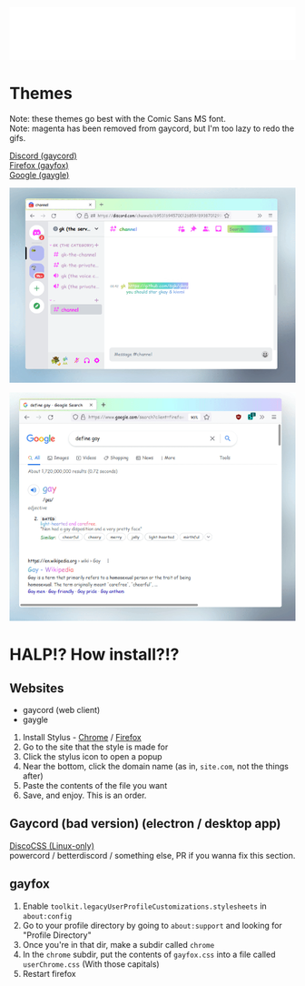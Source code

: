 <div align="center"> <img src="./media/gay.svg"/> </div>

# Themes

Note: these themes go best with the Comic Sans MS font.  
Note: magenta has been removed from gaycord, but I'm too lazy to redo the gifs.

[Discord (gaycord)](./gaycord.css)  
[Firefox (gayfox)](./gayfox.css)  
[Google (gaygle)](./gaygle.css)  

![gayfox/gaycord demo (light)](./media/gaycord_and_gayfox-light.gif)

![gaygle demo](./media/gaygle.gif)



# HALP!? How install?!?

## Websites
 - gaycord (web client)
 - gaygle

1. Install Stylus - [Chrome](https://chrome.google.com/webstore/detail/stylus/clngdbkpkpeebahjckkjfobafhncgmne?hl=en) / [Firefox](https://addons.mozilla.org/en-US/firefox/addon/styl-us)
2. Go to the site that the style is made for
3. Click the stylus icon to open a popup
4. Near the bottom, click the domain name (as in, `site.com`, not the things after)
5. Paste the contents of the file you want
6. Save, and enjoy.  This is an order.


## Gaycord (bad version) (electron / desktop app)
[DiscoCSS (Linux-only)](https://github.com/mlvzk/discocss)  
powercord / betterdiscord / something else, PR if you wanna fix this section.


## gayfox
1. Enable `toolkit.legacyUserProfileCustomizations.stylesheets` in `about:config`
2. Go to your profile directory by going to `about:support` and looking for "Profile Directory"
3. Once you're in that dir, make a subdir called `chrome`
4. In the `chrome` subdir, put the contents of `gayfox.css` into a file called `userChrome.css` (With those capitals)
5. Restart firefox
